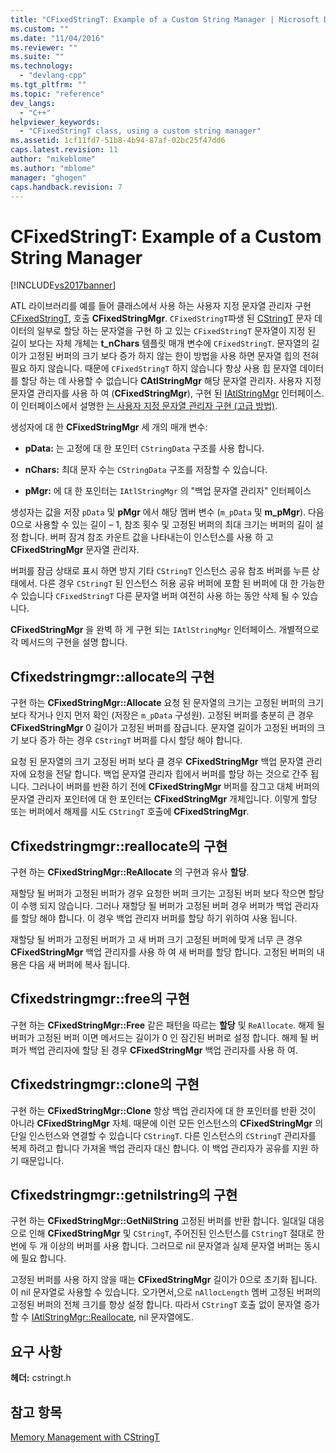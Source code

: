 ```yaml
---
title: "CFixedStringT: Example of a Custom String Manager | Microsoft Docs"
ms.custom: ""
ms.date: "11/04/2016"
ms.reviewer: ""
ms.suite: ""
ms.technology: 
  - "devlang-cpp"
ms.tgt_pltfrm: ""
ms.topic: "reference"
dev_langs: 
  - "C++"
helpviewer_keywords: 
  - "CFixedStringT class, using a custom string manager"
ms.assetid: 1cf11fd7-51b8-4b94-87af-02bc25f47dd6
caps.latest.revision: 11
author: "mikeblome"
ms.author: "mblome"
manager: "ghogen"
caps.handback.revision: 7
---
```

# CFixedStringT: Example of a Custom String Manager
[!INCLUDE[vs2017banner](../assembler/inline/includes/vs2017banner.md)]

ATL 라이브러리를 예를 들어 클래스에서 사용 하는 사용자 지정 문자열 관리자 구현  [CFixedStringT](../atl-mfc-shared/reference/cfixedstringt-class.md), 호출  **CFixedStringMgr**.  `CFixedStringT`파생 된  [CStringT](../atl-mfc-shared/reference/cstringt-class.md) 문자 데이터의 일부로 할당 하는 문자열을 구현 하 고 있는 `CFixedStringT` 문자열이 지정 된 길이 보다는 자체 개체는  **t\_nChars** 템플릿 매개 변수에 `CFixedStringT`.  문자열의 길이가 고정된 버퍼의 크기 보다 증가 하지 않는 한이 방법을 사용 하면 문자열 힙의 전혀 필요 하지 않습니다.  때문에 `CFixedStringT` 하지 않습니다 항상 사용 힙 문자열 데이터를 할당 하는 데 사용할 수 없습니다  **CAtlStringMgr** 해당 문자열 관리자.  사용자 지정 문자열 관리자를 사용 하 여 \(**CFixedStringMgr**\), 구현 된  [IAtlStringMgr](../atl-mfc-shared/reference/iatlstringmgr-class.md) 인터페이스.  이 인터페이스에서 설명한  [는 사용자 지정 문자열 관리자 구현 \(고급 방법\)](../atl-mfc-shared/implementation-of-a-custom-string-manager-advanced-method.md).  
  
 생성자에 대 한  **CFixedStringMgr** 세 개의 매개 변수:  
  
-   **pData:** 는 고정에 대 한 포인터 `CStringData` 구조를 사용 합니다.  
  
-   **nChars:** 최대 문자 수는 `CStringData` 구조를 저장할 수 있습니다.  
  
-   **pMgr:**  에 대 한 포인터는 `IAtlStringMgr` 의 "백업 문자열 관리자" 인터페이스  
  
 생성자는 값을 저장 `pData` 및  **pMgr** 에서 해당 멤버 변수 \(`m_pData` 및  **m\_pMgr**\).  다음 0으로 사용할 수 있는 길이 – 1, 참조 횟수 및 고정된 버퍼의 최대 크기는 버퍼의 길이 설정 합니다.  버퍼 잠겨 참조 카운트 값을 나타내는이 인스턴스를 사용 하 고  **CFixedStringMgr** 문자열 관리자.  
  
 버퍼를 잠금 상태로 표시 하면 방지 기타 `CStringT` 인스턴스 공유 참조 버퍼를 누른 상태에서.  다른 경우 `CStringT` 된 인스턴스 허용 공유 버퍼에 포함 된 버퍼에 대 한 가능한 수 있습니다 `CFixedStringT` 다른 문자열 버퍼 여전히 사용 하는 동안 삭제 될 수 있습니다.  
  
 **CFixedStringMgr** 을 완벽 하 게 구현 되는 `IAtlStringMgr` 인터페이스.  개별적으로 각 메서드의 구현을 설명 합니다.  
  
## Cfixedstringmgr::allocate의 구현  
 구현 하는  **CFixedStringMgr::Allocate** 요청 된 문자열의 크기는 고정된 버퍼의 크기 보다 작거나 인지 먼저 확인 \(저장은 `m_pData` 구성원\).  고정된 버퍼를 충분히 큰 경우  **CFixedStringMgr** 0 길이가 고정된 버퍼를 잠급니다.  문자열 길이가 고정된 버퍼의 크기 보다 증가 하는 경우 `CStringT` 버퍼를 다시 할당 해야 합니다.  
  
 요청 된 문자열의 크기 고정된 버퍼 보다 클 경우  **CFixedStringMgr** 백업 문자열 관리자에 요청을 전달 합니다.  백업 문자열 관리자 힙에서 버퍼를 할당 하는 것으로 간주 됩니다.  그러나이 버퍼를 반환 하기 전에  **CFixedStringMgr** 버퍼를 잠그고 대체 버퍼의 문자열 관리자 포인터에 대 한 포인터는  **CFixedStringMgr** 개체입니다.  이렇게 할당 또는 버퍼에서 해제를 시도 `CStringT` 호출에  **CFixedStringMgr**.  
  
## Cfixedstringmgr::reallocate의 구현  
 구현 하는  **CFixedStringMgr::ReAllocate** 의 구현과 유사  **할당**.  
  
 재할당 될 버퍼가 고정된 버퍼가 경우 요청한 버퍼 크기는 고정된 버퍼 보다 작으면 할당이 수행 되지 않습니다.  그러나 재할당 될 버퍼가 고정된 버퍼 경우 버퍼가 백업 관리자를 할당 해야 합니다.  이 경우 백업 관리자 버퍼를 할당 하기 위하여 사용 됩니다.  
  
 재할당 될 버퍼가 고정된 버퍼가 고 새 버퍼 크기 고정된 버퍼에 맞게 너무 큰 경우  **CFixedStringMgr** 백업 관리자를 사용 하 여 새 버퍼를 할당 합니다.  고정된 버퍼의 내용은 다음 새 버퍼에 복사 됩니다.  
  
## Cfixedstringmgr::free의 구현  
 구현 하는  **CFixedStringMgr::Free** 같은 패턴을 따르는  **할당** 및 `ReAllocate`.  해제 될 버퍼가 고정된 버퍼 이면 메서드는 길이가 0 인 잠긴된 버퍼로 설정 합니다.  해제 될 버퍼가 백업 관리자에 할당 된 경우  **CFixedStringMgr** 백업 관리자를 사용 하 여.  
  
## Cfixedstringmgr::clone의 구현  
 구현 하는  **CFixedStringMgr::Clone** 항상 백업 관리자에 대 한 포인터를 반환 것이 아니라  **CFixedStringMgr** 자체.  때문에 이런 모든 인스턴스의  **CFixedStringMgr** 의 단일 인스턴스와 연결할 수 있습니다 `CStringT`.  다른 인스턴스의 `CStringT` 관리자를 복제 하려고 합니다 가져올 백업 관리자 대신 합니다.  이 백업 관리자가 공유를 지원 하기 때문입니다.  
  
## Cfixedstringmgr::getnilstring의 구현  
 구현 하는  **CFixedStringMgr::GetNilString** 고정된 버퍼를 반환 합니다.  일대일 대응으로 인해  **CFixedStringMgr** 및 `CStringT`, 주어진된 인스턴스를 `CStringT` 절대로 한 번에 두 개 이상의 버퍼를 사용 합니다.  그러므로 nil 문자열과 실제 문자열 버퍼는 동시에 필요 합니다.  
  
 고정된 버퍼를 사용 하지 않을 때는  **CFixedStringMgr** 길이가 0으로 초기화 됩니다.  이 nil 문자열로 사용할 수 있습니다.  오가면서,으로 `nAllocLength` 멤버 고정된 버퍼의 고정된 버퍼의 전체 크기를 항상 설정 합니다.  따라서 `CStringT` 호출 없이 문자열 증가할 수  [IAtlStringMgr::Reallocate](../Topic/IAtlStringMgr::Reallocate.md), nil 문자열에도.  
  
## 요구 사항  
 **헤더:** cstringt.h  
  
## 참고 항목  
 [Memory Management with CStringT](../atl-mfc-shared/memory-management-with-cstringt.md)